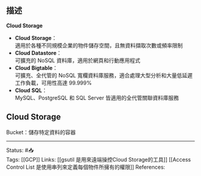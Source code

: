 ## 描述


**Cloud Storage**

-   **Cloud Storage**：  
    適用於各種不同規模企業的物件儲存空間，且無資料擷取次數或頻率限制
-   **Cloud Datastore**：  
    可擴充的 NoSQL 資料庫，適用於網頁和行動應用程式
-   **Cloud Bigtable**：  
    可擴充、全代管的 NoSQL 寬欄資料庫服務，適合處理大型分析和大量低延遲工作負載，可用性高達 99.999%
-   **Cloud SQL**：  
    MySQL、PostgreSQL 和 SQL Server 皆適用的全代管關聯資料庫服務
	
## Cloud Storage 
Bucket：儲存特定資料的容器
	
	
---
Status: #📥  
Tags:
[[GCP]]
Links:
[[gsutil 是用來遠端操控Cloud Storage的工具]]
[[Access Control List 是使用串列來定義每個物件所擁有的權限]]
References:
